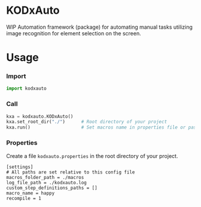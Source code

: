 # KODxAuto
WIP Automation framework (package) for automating manual tasks utilizing image recognition for element selection on the screen.

# Usage
### Import
```py
import kodxauto
```
### Call
```py
kxa = kodxauto.KODxAuto()
kxa.set_root_dir("./")      # Root directory of your project
kxa.run()                   # Set macros name in properties file or pass as a string
```
### Properties
Create a file `kodxauto.properties` in the root directory of your project.

```properties
[settings]
# All paths are set relative to this config file
macros_folder_path = ./macros
log_file_path = ./kodxauto.log
custom_step_definitions_paths = []
macro_name = happy
recompile = 1
```